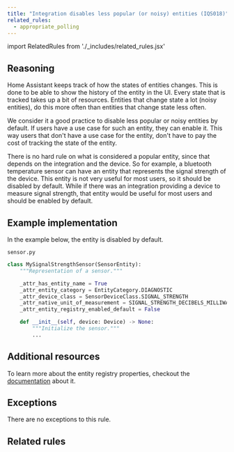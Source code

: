 ```yaml
---
title: "Integration disables less popular (or noisy) entities (IQS018)"
related_rules:
  - appropriate_polling
---
```

import RelatedRules from './_includes/related_rules.jsx'

## Reasoning

Home Assistant keeps track of how the states of entities changes.
This is done to be able to show the history of the entity in the UI.
Every state that is tracked takes up a bit of resources.
Entities that change state a lot (noisy entities), do this more often than entities that change state less often.

We consider it a good practice to disable less popular or noisy entities by default.
If users have a use case for such an entity, they can enable it.
This way users that don't have a use case for the entity, don't have to pay the cost of tracking the state of the entity.

There is no hard rule on what is considered a popular entity, since that depends on the integration and the device.
So for example, a bluetooth temperature sensor can have an entity that represents the signal strength of the device.
This entity is not very useful for most users, so it should be disabled by default.
While if there was an integration providing a device to measure signal strength, that entity would be useful for most users and should be enabled by default.

## Example implementation

In the example below, the entity is disabled by default.

`sensor.py`
```python {8} showLineNumbers
class MySignalStrengthSensor(SensorEntity):
    """Representation of a sensor."""

    _attr_has_entity_name = True
    _attr_entity_category = EntityCategory.DIAGNOSTIC
    _attr_device_class = SensorDeviceClass.SIGNAL_STRENGTH
    _attr_native_unit_of_measurement = SIGNAL_STRENGTH_DECIBELS_MILLIWATT
    _attr_entity_registry_enabled_default = False

    def __init__(self, device: Device) -> None:
        """Initialize the sensor."""
        ...
```

## Additional resources

To learn more about the entity registry properties, checkout the [documentation](../../entity#registry-properties) about it.

## Exceptions

There are no exceptions to this rule.

## Related rules

<RelatedRules relatedRules={frontMatter.related_rules}></RelatedRules>